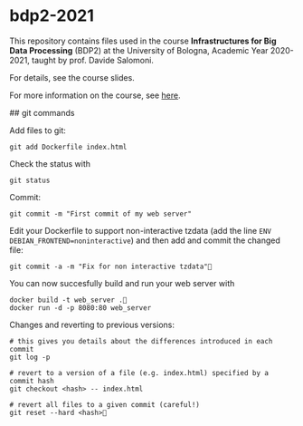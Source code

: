 # bdp2-2021
This repository contains files used in the course <b>Infrastructures for Big Data Processing</b> (BDP2) at the University of Bologna, Academic Year 2020-2021, taught by prof. Davide Salomoni.

For details, see the course slides.

For more information on the course, see <a href=https://www.unibo.it/it/didattica/insegnamenti/insegnamento/2020/435337>here</a>.

## git commands

Add files to git:
```
git add Dockerfile index.html
```

Check the status with
```
git status
```

Commit:
```
git commit -m "First commit of my web server"
```

Edit your Dockerfile to support non-interactive tzdata (add the line `ENV DEBIAN_FRONTEND=noninteractive`) and then add and commit the changed file:
```
git commit -a -m "Fix for non interactive tzdata"
```

You can now succesfully build and run your web server with 
```
docker build -t web_server .
docker run -d -p 8080:80 web_server
```

Changes and reverting to previous versions:
```
# this gives you details about the differences introduced in each commit
git log -p 

# revert to a version of a file (e.g. index.html) specified by a commit hash
git checkout <hash> -- index.html

# revert all files to a given commit (careful!)
git reset --hard <hash>
```